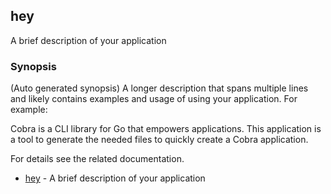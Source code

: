 ## hey

A brief description of your application

### Synopsis

(Auto generated synopsis)
A longer description that spans multiple lines and likely contains
examples and usage of using your application. For example:

Cobra is a CLI library for Go that empowers applications.
This application is a tool to generate the needed files
to quickly create a Cobra application.

For details see the related documentation.
* [hey](hey.md)	 - A brief description of your application
